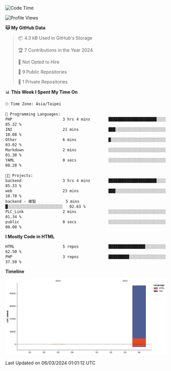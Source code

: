 <!--START_SECTION:waka-->
![Code Time](http://img.shields.io/badge/Code%20Time-190%20hrs%2056%20mins-blue)

![Profile Views](http://img.shields.io/badge/Profile%20Views-0-blue)

**🐱 My GitHub Data** 

> 📦 4.3 kB Used in GitHub's Storage 
 > 
> 🏆 7 Contributions in the Year 2024
 > 
> 🚫 Not Opted to Hire
 > 
> 📜 9 Public Repositories 
 > 
> 🔑 1 Private Repositories 
 > 
📊 **This Week I Spent My Time On** 

```text
🕑︎ Time Zone: Asia/Taipei

💬 Programming Languages: 
PHP                      3 hrs 4 mins        █████████████████████░░░░   85.32 % 
INI                      21 mins             ███░░░░░░░░░░░░░░░░░░░░░░   10.08 % 
Other                    6 mins              █░░░░░░░░░░░░░░░░░░░░░░░░   03.02 % 
Markdown                 2 mins              ░░░░░░░░░░░░░░░░░░░░░░░░░   01.30 % 
YAML                     0 secs              ░░░░░░░░░░░░░░░░░░░░░░░░░   00.28 % 

🐱‍💻 Projects: 
backend                  3 hrs 4 mins        █████████████████████░░░░   85.33 % 
web                      23 mins             ███░░░░░░░░░░░░░░░░░░░░░░   10.70 % 
backend - 複製             5 mins              █░░░░░░░░░░░░░░░░░░░░░░░░   02.63 % 
PLC_Link                 2 mins              ░░░░░░░░░░░░░░░░░░░░░░░░░   01.34 % 
public                   0 secs              ░░░░░░░░░░░░░░░░░░░░░░░░░   00.00 % 
```

**I Mostly Code in HTML** 

```text
HTML                     5 repos             ████████████████░░░░░░░░░   62.50 % 
PHP                      3 repos             █████████░░░░░░░░░░░░░░░░   37.50 % 
```



**Timeline**

![Lines of Code chart](https://raw.githubusercontent.com/benson828/benson828/main/assets/bar_graph.png)


 Last Updated on 06/03/2024 01:01:12 UTC
<!--END_SECTION:waka-->
